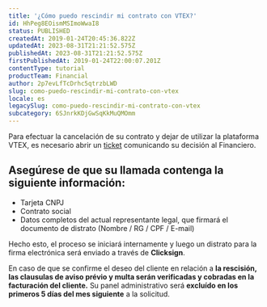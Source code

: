 ```yaml
---
title: '¿Cómo puedo rescindir mi contrato con VTEX?'
id: HhPeg8EOismMSImoWwaI8
status: PUBLISHED
createdAt: 2019-01-24T20:45:36.822Z
updatedAt: 2023-08-31T21:21:52.575Z
publishedAt: 2023-08-31T21:21:52.575Z
firstPublishedAt: 2019-01-24T22:00:07.201Z
contentType: tutorial
productTeam: Financial
author: 2p7evLfTcDrhc5qtrzbLWD
slug: como-puedo-rescindir-mi-contrato-con-vtex
locale: es
legacySlug: como-puedo-rescindir-mi-contrato-con-vtex
subcategory: 6SJnrkKDjGwSqKkMuQMOmm
---
```


Para efectuar la cancelación de su contrato y dejar de utilizar la plataforma VTEX, es necesario abrir un [ticket](https://support.vtex.com/hc/es-419/requests) comunicando su decisión al Financiero.

## Asegúrese de que su llamada contenga la siguiente información:

- Tarjeta CNPJ
- Contrato social
- Datos completos del actual representante legal, que firmará el documento de distrato (Nombre / RG / CPF / E-mail)

Hecho esto, el proceso se iniciará internamente y luego un distrato para la firma electrónica será enviado a través de __Clicksign__.

En caso de que se confirme el deseo del cliente en relación a __la rescisión, las clausulas de aviso prévio y multa serán verificadas y cobradas en la facturación del cliente.__ Su panel administrativo será __excluído en los primeros 5 días del mes siguiente__ a la solicitud.
